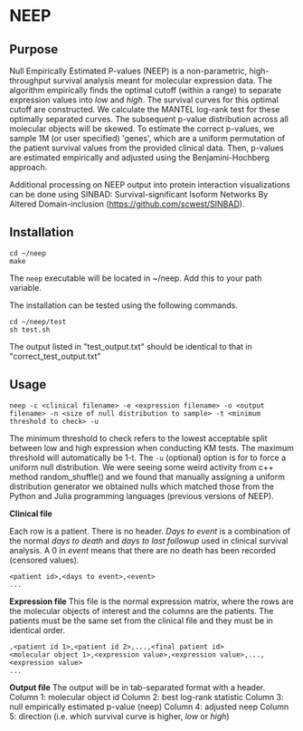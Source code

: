 # NEEP
## Purpose
Null Empirically Estimated P-values (NEEP) is a non-parametric, high-throughput survival analysis meant for molecular expression data. The algorithm empirically finds the optimal cutoff (within a range) to separate expression values into *low* and *high*. The survival curves for this optimal cutoff are constructed. We calculate the MANTEL log-rank test for these optimally separated curves. The subsequent p-value distribution across all molecular objects will be skewed. To estimate the correct p-values, we sample 1M (or user specified) 'genes', which are a uniform permutation of the patient survival values from the provided clinical data. Then, p-values are estimated empirically and adjusted using the Benjamini-Hochberg approach.

Additional processing on NEEP output into protein interaction visualizations can be done using SINBAD: Survival-significant Isoform Networks By Altered Domain-inclusion (https://github.com/scwest/SINBAD).

## Installation

```console
cd ~/neep
make
```

The ```neep``` executable will be located in ~/neep. Add this to your path variable. 

The installation can be tested using the following commands.

```console
cd ~/neep/test
sh test.sh
```

The output listed in "test\_output.txt" should be identical to that in "correct\_test\_output.txt"

## Usage

```console
neep -c <clinical filename> -e <expression filename> -o <output filename> -n <size of null distribution to sample> -t <minimum threshold to check> -u
```

The minimum threshold to check refers to the lowest acceptable split between low and high expression when conducting KM tests. The maximum threshold will automatically be 1-t. The ```-u``` (optional) option is for to force a uniform null distribution. We were seeing some weird activity from c++ method random_shuffle() and we found that manually assigning a uniform distribution generator we obtained nulls which matched those from the Python and Julia programming languages (previous versions of NEEP).

**Clinical file**

Each row is a patient. There is no header. *Days to event* is a combination of the normal *days to death* and *days to last followup* used in clinical survival analysis. A 0 in *event* means that there are no death has been recorded (censored values). 

```
<patient id>,<days to event>,<event>
...
```

**Expression file**
This file is the normal expression matrix, where the rows are the molecular objects of interest and the columns are the patients. The patients must be the same set from the clinical file and they must be in identical order. 

```
,<patient id 1>,<patient id 2>,...,<final patient id>
<molecular object 1>,<expression value>,<expression value>,...,<expression value>
...
```

**Output file**
The output will be in tab-separated format with a header.
Column 1: molecular object id
Column 2: best log-rank statistic
Column 3: null empirically estimated p-value (neep)
Column 4: adjusted neep
Column 5: direction (i.e. which survival curve is higher, *low* or *high*)

